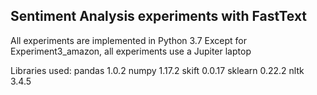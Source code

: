 ## Sentiment Analysis experiments with FastText

All experiments are implemented in Python 3.7
Except for Experiment3_amazon, all experiments use a Jupiter laptop

Libraries used:
pandas 1.0.2
numpy 1.17.2
skift 0.0.17
sklearn 0.22.2
nltk 3.4.5